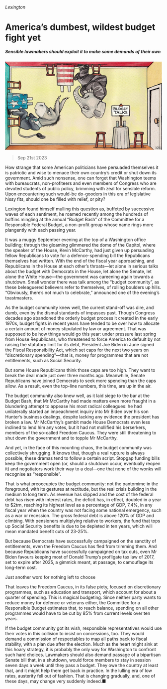 ###### Lexington

# America’s dumbest, wildest budget fight yet 

##### Sensible lawmakers should exploit it to make some demands of their own 

![image](images/20230923_USD001.jpg) 

> Sep 21st 2023 

How strange that some American politicians have persuaded themselves it is patriotic and wise to menace their own country’s credit or shut down its government. Amid such nonsense, one can forget that Washington teems with bureaucrats, non-profiteers and even members of Congress who are devoted students of public policy, brimming with zeal for sensible reform. Upon encountering such would-be do-gooders in this era of legislative hissy fits, should one be filled with relief, or pity? 

Lexington found himself mulling this question as, buffeted by successive waves of each sentiment, he roamed recently among the hundreds of boffins mingling at the annual “Budget Bash” of the Committee for a Responsible Federal Budget, a non-profit group whose name rings more plangently with each passing year. 

It was a muggy September evening at the top of a Washington office building; through the gloaming glimmered the dome of the Capitol, where the speaker of the House, Kevin McCarthy, had just given up persuading fellow Republicans to vote for a defence-spending bill the Republicans themselves had written. With the end of the fiscal year approaching, and Republicans in the House at each other’s throats—let alone in serious talks about the budget with Democrats in the House, let alone the Senate, let alone the White House—the government was careening again towards a shutdown. Small wonder there was talk among the “budget community”, as these beleaguered believers refer to themselves, of rolling boulders up hills. “Obviously, there’s not much to celebrate,” announced one of the evening’s toastmasters. 

As the budget community knew well, the current stand-off was dire, and dumb, even by the dismal standards of impasses past. Though Congress decades ago abandoned the orderly budget process it created in the early 1970s, budget fights in recent years have tended to be over how to allocate a certain amount of money stipulated by law or agreement. That was supposed to be how things would go this year: under pressure last spring from House Republicans, who threatened to force America to default by not raising the statutory limit for its debt, President Joe Biden in June signed the Fiscal Responsibility Act, which set caps for the next two years on “discretionary spending”—that is, money for programmes that are not entitlements, such as Social Security. 

But some House Republicans think those caps are too high. They want to break the deal made just over three months ago. Meanwhile, Senate Republicans have joined Democrats to seek more spending than the caps allow. As a result, even the top-line numbers, this time, are up in the air. 

The budget community also knew well, as it laid siege to the bar at the Budget Bash, that Mr McCarthy had made matters even more fraught in a blundering attempt to appease his most radical colleagues: he had unilaterally started an impeachment inquiry into Mr Biden over his son Hunter’s business dealings, despite lacking any evidence the president has broken a law. Mr McCarthy’s gambit made House Democrats even less inclined to lend him any votes, but it had not mollified his berserkers, members of the so-called Freedom Caucus. They were still threatening to shut down the government and to topple Mr McCarthy.

And yet, in the face of this mounting chaos, the budget community was collectively shrugging. It knows that, though a real rupture is always possible, these dramas tend to follow a certain script. Stopgap funding bills keep the government open (or, should a shutdown occur, eventually reopen it) and negotiators work their way to a deal—one that none of the wonks will recognise as “responsible”. 

That is what preoccupies the budget community: not the pantomime in the foreground, with its gestures at rectitude, but the real crisis building in the medium to long term. As revenue has slipped and the cost of the federal debt has risen with interest rates, the deficit has, in effect, doubled in a year to $2trn, reaching its highest level as a percentage of GDP, 7.4%, in any fiscal year when the country was not facing some national emergency, such as a war or recession. The gross federal debt is above 120% of GDP and climbing. With pensioners multiplying relative to workers, the fund that tops up Social Security benefits is due to be depleted in ten years, which will mean mandated benefit cuts of 23-25%. 

But because Democrats have successfully campaigned on the sanctity of entitlements, even the Freedom Caucus has fled from trimming them. And because Republicans have successfully campaigned on tax cuts, even Mr Biden favours keeping most of Donald Trump’s profligate tax law of 2017, set to expire after 2025, a gimmick meant, at passage, to camouflage its long-term cost.

Just another word for nothing left to choose

That leaves the Freedom Caucus, in its false piety, focused on discretionary programmes, such as education and transport, which account for about a quarter of spending. This is magical budgeting. Since neither party wants to reduce money for defence or veterans either, the Committee for a Responsible Budget estimates that, to reach balance, spending on all other programmes would have to be cut by 85% from current levels over ten years.

If the budget community got its wish, responsible representatives would use their votes in this collision to insist on concessions, too. They would demand a commission of respectables to map all paths back to fiscal stability, with a plan due after the election. Much as the heart might sink at this hoary strategy, it is probably the only way for Washington to confront such hard choices. Lawmakers should also demand passage of a bipartisan Senate bill that, in a shutdown, would force members to stay in session seven days a week until they pass a budget. They owe the country at least that, and it might help them get back in practice. In the lulling era of low rates, austerity fell out of fashion. That is changing gradually, and, one of these days, may change very suddenly indeed.■






